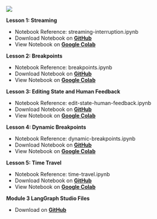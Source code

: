 ![](https://files.cdn.thinkific.com/file_uploads/967498/images/415/364/6cf/moduleresources.png)  

**Lesson 1: Streaming**

- Notebook Reference: streaming-interruption.ipynb
- Download Notebook on [**GitHub**](https://github.com/langchain-ai/langchain-academy/blob/main/module-3/streaming-interruption.ipynb)
- View Notebook on [**Google Colab**](https://colab.research.google.com/github/langchain-ai/langchain-academy/blob/main/module-3/streaming-interruption.ipynb)

**Lesson 2: Breakpoints**

- Notebook Reference: breakpoints.ipynb
- Download Notebook on [**GitHub**](https://github.com/langchain-ai/langchain-academy/blob/main/module-3/breakpoints.ipynb)
- View Notebook on [**Google Colab**](https://colab.research.google.com/github/langchain-ai/langchain-academy/blob/main/module-3/breakpoints.ipynb)

**Lesson 3: Editing State and Human Feedback**

- Notebook Reference: edit-state-human-feedback.ipynb
- Download Notebook on [**GitHub**](https://github.com/langchain-ai/langchain-academy/blob/main/module-3/edit-state-human-feedback.ipynb)
- View Notebook on [**Google Colab**](https://colab.research.google.com/github/langchain-ai/langchain-academy/blob/main/module-3/edit-state-human-feedback.ipynb)

**Lesson 4: Dynamic Breakpoints**

- Notebook Reference: dynamic-breakpoints.ipynb
- Download Notebook on [**GitHub**](https://github.com/langchain-ai/langchain-academy/blob/main/module-3/dynamic-breakpoints.ipynb)
- View Notebook on [**Google Colab**](https://colab.research.google.com/github/langchain-ai/langchain-academy/blob/main/module-3/dynamic-breakpoints.ipynb)

**Lesson 5: Time Travel**

- Notebook Reference: time-travel.ipynb
- Download Notebook on [**GitHub**](https://github.com/langchain-ai/langchain-academy/blob/main/module-3/time-travel.ipynb)
- View Notebook on [**Google Colab**](https://colab.research.google.com/github/langchain-ai/langchain-academy/blob/main/module-3/time-travel.ipynb)

**Module 3 LangGraph Studio Files**

- Download on [**GitHub**](https://github.com/langchain-ai/langchain-academy/tree/main/module-3/studio)